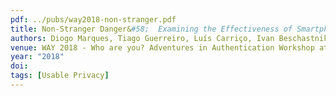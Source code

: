 ```yaml
---
pdf: ../pubs/way2018-non-stranger.pdf
title: Non-Stranger Danger&#58;  Examining the Effectiveness of Smartphone Locks in Preventing Intrusions by Socially-Close Adversaries
authors: Diogo Marques, Tiago Guerreiro, Luís Carriço, Ivan Beschastnikh, Konstantin Beznosov
venue: WAY 2018 - Who are you? Adventures in Authentication Workshop at SOUPS, Baltimore, USA, August, 2018
year: "2018"
doi: 
tags: [Usable Privacy]
---
```

